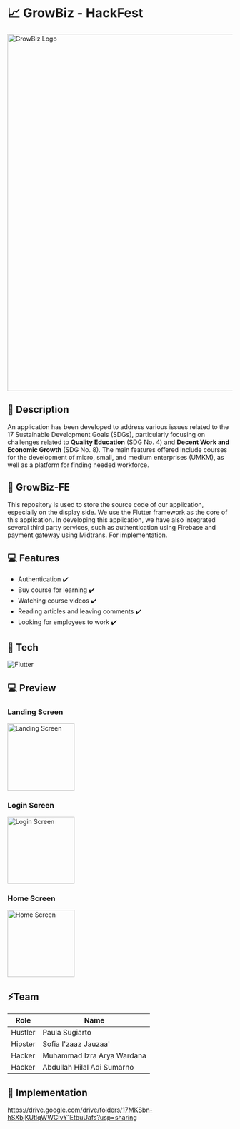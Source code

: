 # 📈 GrowBiz - HackFest
<img width="800" alt="GrowBiz Logo" src="https://kpkmxnicmhvpqmxywspm.supabase.co/storage/v1/object/public/picture/Untitled%20(1).png">

## 📖 Description
An application has been developed to address various issues related to the 17 Sustainable Development Goals (SDGs), particularly focusing on challenges related to **Quality Education** (SDG No. 4) and **Decent Work and Economic Growth** (SDG No. 8). The main features offered include courses for the development of micro, small, and medium enterprises (UMKM), as well as a platform for finding needed workforce.

## 📖 GrowBiz-FE
This repository is used to store the source code of our application, especially on the display side. We use the Flutter framework as the core of this application. In developing this application, we have also integrated several third party services, such as authentication using Firebase and payment gateway using Midtrans. For implementation.

## 💻 Features
- Authentication ✔️
- Buy course for learning ✔️
- Watching course videos ✔️
- Reading articles and leaving comments ✔️
- Looking for employees to work ✔️

## 🔧 Tech
![Flutter](https://img.shields.io/badge/Flutter-%2302569B.svg?style=for-the-badge&logo=Flutter&logoColor=white)

## 💻 Preview
### Landing Screen
<img width="150" alt="Landing Screen" src="https://kpkmxnicmhvpqmxywspm.supabase.co/storage/v1/object/public/picture/landing.jpeg?t=2024-01-12T16%3A51%3A31.089Z">

### Login Screen
<img width="150" alt="Login Screen" src="https://kpkmxnicmhvpqmxywspm.supabase.co/storage/v1/object/public/picture/login.jpeg?t=2024-01-12T16%3A50%3A36.056Z">

### Home Screen
<img width="150" alt="Home Screen" src="https://kpkmxnicmhvpqmxywspm.supabase.co/storage/v1/object/public/picture/home.jpeg">


## ⚡Team
| Role | Name  |
| ------- | --- |
|Hustler|Paula Sugiarto|
|Hipster|Sofia I'zaaz Jauzaa'|
|Hacker|Muhammad Izra Arya Wardana|
|Hacker|Abdullah Hilal Adi Sumarno|

## 💾 Implementation
https://drive.google.com/drive/folders/17MKSbn-hSXbjKUtlqWWCIvY1EtbuUafs?usp=sharing
